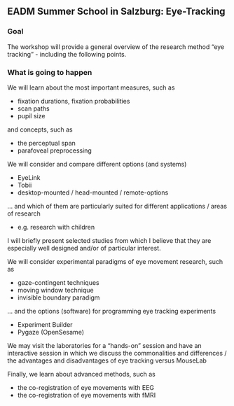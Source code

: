## EADM Summer School in Salzburg: Eye-Tracking

### Goal

The workshop will provide a general overview of the research method “eye tracking” - including the following points. 

### What is going to happen

We will learn about the most important measures, such as 
- fixation durations, fixation probabilities
- scan paths 
- pupil size 

and concepts, such as
- the perceptual span
- parafoveal preprocessing

We will consider and compare different options (and systems) 
- EyeLink
- Tobii
- desktop-mounted / head-mounted / remote-options

… and which of them are particularly suited for different applications / areas of research 
- e.g. research with children

I will briefly present selected studies from which I believe that they are especially well designed and/or of particular interest. 

We will consider experimental paradigms of eye movement research, such as
- gaze-contingent techniques
- moving window technique
- invisible boundary paradigm 

... and the options (software) for programming eye tracking experiments
 -	Experiment Builder
 -	Pygaze (OpenSesame)

We may visit the laboratories for a “hands-on” session and have an interactive session in which we discuss the commonalities and differences / the advantages and disadvantages of eye tracking versus MouseLab

Finally, we learn about advanced methods, such as
- the co-registration of eye movements with EEG
- the co-registration of eye movements with fMRI
